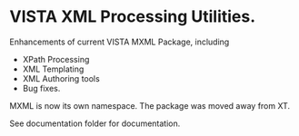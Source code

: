 VISTA XML Processing Utilities.
==============================

Enhancements of current VISTA MXML Package, including
 * XPath Processing
 * XML Templating
 * XML Authoring tools
 * Bug fixes.

MXML is now its own namespace. The package was moved away from XT.

See documentation folder for documentation.
